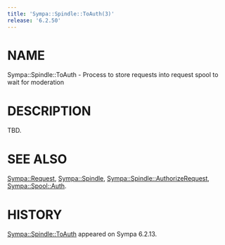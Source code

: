 ```yaml
---
title: 'Sympa::Spindle::ToAuth(3)'
release: '6.2.50'
---
```


# NAME

Sympa::Spindle::ToAuth -
Process to store requests into request spool to wait for moderation

# DESCRIPTION

TBD.

# SEE ALSO

[Sympa::Request](./Sympa-Request.3.md),
[Sympa::Spindle](./Sympa-Spindle.3.md), [Sympa::Spindle::AuthorizeRequest](./Sympa-Spindle-AuthorizeRequest.3.md),
[Sympa::Spool::Auth](./Sympa-Spool-Auth.3.md).

# HISTORY

[Sympa::Spindle::ToAuth](./Sympa-Spindle-ToAuth.3.md) appeared on Sympa 6.2.13.

